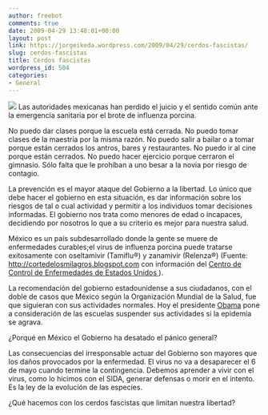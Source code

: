 ```yaml
---
author: freebot
comments: true
date: 2009-04-29 13:48:01+00:00
layout: post
link: https://jorgeikeda.wordpress.com/2009/04/29/cerdos-fascistas/
slug: cerdos-fascistas
title: Cerdos fascistas
wordpress_id: 504
categories:
- General
---
```


[![](http://www.jorgeikeda.com/wordpress/wp-content/uploads/2009/04/hurtporkz-300x230.jpg)](http://www.jorgeikeda.com/wordpress/wp-content/uploads/2009/04/hurtporkz.jpg)
Las autoridades mexicanas han perdido el juicio y el sentido común ante la emergencia sanitaria por el brote de influenza porcina.

No puedo dar clases porque la escuela está cerrada. No puedo tomar clases de la maestría por la misma razón. No puedo salir a bailar o a tomar porque están cerrados los antros, bares y restaurantes. No puedo ir al cine porque están cerrados. No puedo hacer ejercicio porque cerraron el gimnasio. Sólo falta que le prohíban a uno besar a la novia por riesgo de contagio.

La prevención es el mayor ataque del Gobierno a la libertad. Lo único que debe hacer el gobierno en esta situación, es dar información sobre los riesgos de tal o cual actividad y permitir a los individuos tomar decisiones informadas. El gobierno nos trata como menores de edad o incapaces, decidiendo por nosotros lo que a su criterio es mejor para nuestra salud.

México es un país subdesarrollado donde la gente se muere de enfermedades curables;el virus de influenza porcina puede tratarse exitosamente con  oseltamivir (Tamiflu®) y zanamivir (Relenza®) (Fuente: http://cortedelosmilagros.blogspot.com con información del [Centro de Control de Enfermedades de Estados Unidos ](http://www.cdc.gov/swineflu/)).

La recomendación del gobierno estadounidense a sus ciudadanos, con el doble de casos que México según la Organización Mundial de la Salud, fue que siguieran con sus actividades normales. Hoy el presidente [Obama](http://www.eluniversal.com.mx/notas/594509.html) pone a consideración de las escuelas suspender sus actividades si la epidemia se agrava.

¿Porqué en México el Gobierno ha desatado el pánico general?

Las consecuencias del irresponsable actuar del Gobierno son mayores que los daños provocados por la enfermedad. El virus no va a desaparecer el 6 de mayo cuando termine la contingencia. Debemos aprender a vivir con el virus, como lo hicimos con el SIDA, generar defensas o morir en el intento. Es la ley de la evolución de las especies.

¿Qué  hacemos con los cerdos fascistas que limitan nuestra libertad?


